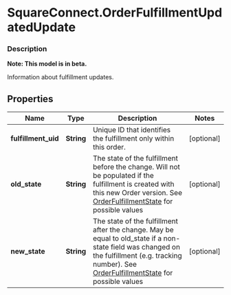 # SquareConnect.OrderFulfillmentUpdatedUpdate

### Description
**Note: This model is in beta.**

Information about fulfillment updates.

## Properties
Name | Type | Description | Notes
------------ | ------------- | ------------- | -------------
**fulfillment_uid** | **String** | Unique ID that identifies the fulfillment only within this order. | [optional] 
**old_state** | **String** | The state of the fulfillment before the change. Will not be populated if the fulfillment is created with this new Order version. See [OrderFulfillmentState](#type-orderfulfillmentstate) for possible values | [optional] 
**new_state** | **String** | The state of the fulfillment after the change. May be equal to old_state if a non-state field was changed on the fulfillment (e.g. tracking number). See [OrderFulfillmentState](#type-orderfulfillmentstate) for possible values | [optional] 


